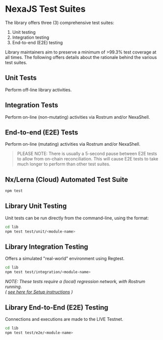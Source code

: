 # NexaJS Test Suites

The library offers three (3) comprehensive test suites:
1. Unit testing
2. Integration testing
3. End-to-end (E2E) testing

Library maintainers aim to preserve a minimum of >99.3% test coverage at all times. The following offers details about the rationale behind the various test suites.


## Unit Tests

Perform off-line library activities.


## Integration Tests

Perform on-line (non-mutating) activities via Rostrum and/or NexaShell.


## End-to-end (E2E) Tests

Perform on-line (mutating) activities via Rostrum and/or NexaShell.

> PLEASE NOTE: There is usually a 5-second pause between E2E tests to allow from on-chain reconciliation. This will cause E2E tests to take much longer to perform than other test suites.


## Nx/Lerna (Cloud) Automated Test Suite

```sh
npm test
```


## Library Unit Testing

Unit tests can be run directly from the command-line, using the format:

```sh
cd lib
npm test test/unit/<module-name>
```


## Library Integration Testing

Offers a simulated "real-world" environment using Regtest.

```sh
cd lib
npm test test/integration/<module-name>
```

_NOTE: These tests require a (local) regression network, with Rostrum running.  
( [see here for Setup instructions](#Regression_Testing_Regtest_Setup) )_

## Library End-to-End (E2E) Testing

Connections and executions are made to the LIVE Testnet.

```sh
cd lib
npm test test/e2e/<module-name>
```
